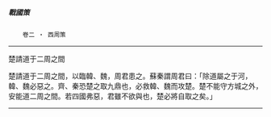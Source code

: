 

##### 戰國策
　　`卷二 ‧ 西周策`

* * *

楚請道于二周之間

楚請道于二周之間，以臨韓、魏，周君患之。蘇秦謂周君曰：「除道屬之于河，韓、魏必惡之。齊、秦恐楚之取九鼎也，必救韓、魏而攻楚。楚不能守方城之外，安能道二周之間。若四國弗惡，君雖不欲與也，楚必將自取之矣。」

* * *

